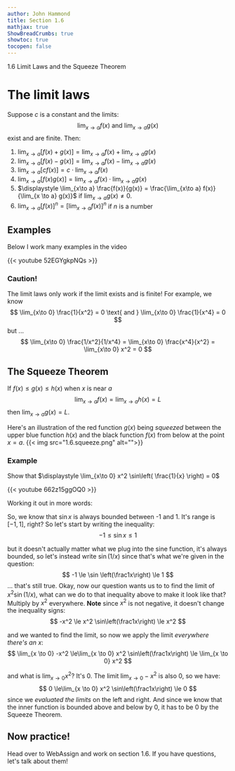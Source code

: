 ```yaml
---
author: John Hammond
title: Section 1.6
mathjax: true
ShowBreadCrumbs: true
showtoc: true
tocopen: false
---
```


1.6 Limit Laws and the Squeeze Theorem
<!--more-->

# The limit laws

Suppose $c$ is a constant and the limits:
$$
\lim_{x\to a} f(x) \text{  and  } \lim_{x\to a} g(x)
$$
exist and are finite. Then:
1. $\displaystyle \lim_{x\to a} [ f(x) + g(x) ] = \lim_{x\to a} f(x) + \lim_{x \to a} g(x)$
1. $\displaystyle \lim_{x\to a} [ f(x) - g(x) ] = \lim_{x\to a} f(x) - \lim_{x \to a} g(x)$
1. $\displaystyle \lim_{x\to a} [ cf(x) ] = c \cdot \lim_{x\to a} f(x)$
1. $\displaystyle \lim_{x\to a} [ f(x) g(x) ] = \lim_{x\to a} f(x) \cdot \lim_{x \to a} g(x)$
1. $\displaystyle \lim_{x\to a} \frac{f(x)}{g(x)} = \frac{\lim_{x\to a} f(x)}{\lim_{x \to a} g(x)}$ if $\lim_{x\to a} g(x) \ne 0$.
1. $\displaystyle \lim_{x\to a} [ f(x) ]^n = [\lim_{x\to a} f(x)]^n$ if $n$ is a number

## Examples
Below I work many examples in the video

{{< youtube 52EGYgkpNQs >}}

### Caution! 
The limit laws only work if the limit exists and is finite! For example, we know
$$
\lim_{x\to 0} \frac{1}{x^2} = 0 \text{  and  } \lim_{x\to 0} \frac{1}{x^4} = 0
$$
but ...
$$
\lim_{x\to 0} \frac{1/x^2}{1/x^4} = \lim_{x\to 0} \frac{x^4}{x^2} = \lim_{x\to 0} x^2 = 0
$$

## The Squeeze Theorem
If $f(x) \le g(x) \le h(x)$ when $x$ is near $a$ 
$$
\lim_{x\to a} f(x) = \lim_{x\to a} h(x) = L
$$
then $\displaystyle \lim_{x\to a} g(x) = L$.

Here's an illustration of the red function $g(x)$ being *squeezed* between the upper blue function $h(x)$ and the black function $f(x)$ from below at the point $x=a$.
{{< img src="1.6.squeeze.png" alt="">}}

### Example
Show that $\displaystyle \lim_{x\to 0} x^2 \sin\left( \frac{1}{x} \right) = 0$

{{< youtube 662z15ggOQ0 >}}

Working it out in more words:

So, we know that $\sin x$ is always bounded between -1 and 1. It's range is $[-1, 1]$, right? So let's start by writing the inequality: 
$$
-1 \le \sin x \le 1
$$

but it doesn't actually matter what we plug into the sine function, it's always bounded, so let's instead write $\sin (1/x)$ since that's what we're given in the question:
$$
-1 \le \sin \left(\frac1x\right) \le 1
$$
... that's still true. Okay, now our question wants us to to find the limit of $x^2 \sin(1/x)$, what can we do to that inequality above to make it look like that? Multiply by $x^2$ everywhere. **Note** since $x^2$ is not negative, it doesn't change the inequality signs:
$$
-x^2 \le x^2 \sin\left(\frac1x\right) \le x^2
$$

and we wanted to find the limit, so now we apply the limit *everywhere there's an $x$*:
$$
\lim_{x \to 0} -x^2 \le\lim_{x \to 0}  x^2 \sin\left(\frac1x\right) \le \lim_{x \to 0}  x^2
$$

and what is $\lim_{x\to 0} x^2$? It's 0. The limit $\lim_{x\to 0} -x^2$ is also 0, so we have: 
$$
0 \le\lim_{x \to 0}  x^2 \sin\left(\frac1x\right) \le 0
$$
since we *evaluated the limits* on the left and right.  And since we know that the inner function is bounded above and below by 0, it has to be 0 by the Squeeze Theorem.

##  Now practice!

Head over to WebAssign and work on section 1.6. If you have questions, let's talk about them!